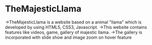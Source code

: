 # TheMajesticLlama

->TheMajesticLlama is a website based on a animal "llama" which is developed by using HTML5, CSS3, Javascript.
->This website contains features like videos, game, gallery of majestic llama. 
->The gallery is incorporated with slide show and image zoom on hover feature  
